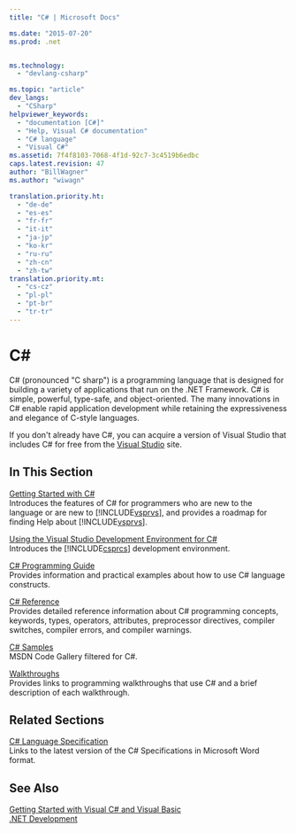 ```yaml
---
title: "C# | Microsoft Docs"

ms.date: "2015-07-20"
ms.prod: .net


ms.technology: 
  - "devlang-csharp"

ms.topic: "article"
dev_langs: 
  - "CSharp"
helpviewer_keywords: 
  - "documentation [C#]"
  - "Help, Visual C# documentation"
  - "C# language"
  - "Visual C#"
ms.assetid: 7f4f8103-7068-4f1d-92c7-3c4519b6edbc
caps.latest.revision: 47
author: "BillWagner"
ms.author: "wiwagn"

translation.priority.ht: 
  - "de-de"
  - "es-es"
  - "fr-fr"
  - "it-it"
  - "ja-jp"
  - "ko-kr"
  - "ru-ru"
  - "zh-cn"
  - "zh-tw"
translation.priority.mt: 
  - "cs-cz"
  - "pl-pl"
  - "pt-br"
  - "tr-tr"
---
```

# C#
C# (pronounced "C sharp") is a programming language that is designed for building a variety of applications that run on the .NET Framework. C# is simple, powerful, type-safe, and object-oriented. The many innovations in C# enable rapid application development while retaining the expressiveness and elegance of C-style languages.  
  
 If you don't already have C#, you can acquire a version of Visual Studio that includes C# for free from the [Visual Studio](https://www.visualstudio.com/products/free-developer-offers-vs) site.  
  
## In This Section  
 [Getting Started with C#](../csharp/getting-started/getting-started-with-csharp.md)  
 Introduces the features of C# for programmers who are new to the language or are new to [!INCLUDE[vsprvs](../csharp/includes/vsprvs_md.md)], and provides a roadmap for finding Help about [!INCLUDE[vsprvs](../csharp/includes/vsprvs_md.md)].  
  
 [Using the Visual Studio Development Environment for C#](https://docs.microsoft.com/visualstudio/csharp-ide/using-the-visual-studio-development-environment-for-csharp)  
 Introduces the [!INCLUDE[csprcs](../csharp/includes/csprcs_md.md)] development environment.  
  
 [C# Programming Guide](../csharp/programming-guide/index.md)  
 Provides information and practical examples about how to use C# language constructs.  
  
 [C# Reference](../csharp/language-reference/index.md)  
 Provides detailed reference information about C# programming concepts, keywords, types, operators, attributes, preprocessor directives, compiler switches, compiler errors, and compiler warnings.  
  
 [C# Samples](http://code.msdn.microsoft.com/site/search?f%5B0%5D.Type=ProgrammingLanguage&f%5B0%5D.Value=C%23&f%5B0%5D.Text=C%23)  
 MSDN Code Gallery filtered for C#.  
  
 [Walkthroughs](../csharp/walkthroughs.md)  
 Provides links to programming walkthroughs that use C# and a brief description of each walkthrough.  
  
## Related Sections  
 [C# Language Specification](../csharp/language-reference/language-specification.md)  
 Links to the latest version of the C# Specifications in Microsoft Word format.  
  
## See Also  
 [Getting Started with Visual C# and Visual Basic](https://docs.microsoft.com/visualstudio/ide/getting-started-with-visual-csharp-and-visual-basic)   
 [.NET Development](https://msdn.microsoft.com/library/ff361664)